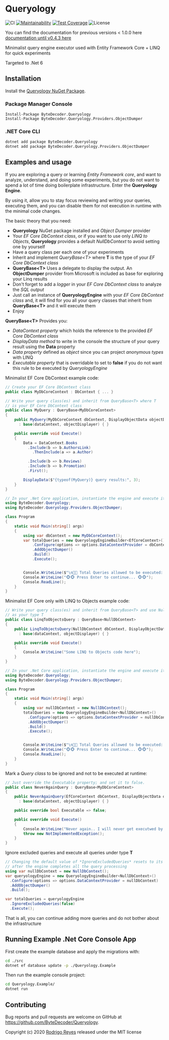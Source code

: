 # Queryology

![CI](https://github.com/ByteDecoder/Queryology/workflows/CI/badge.svg)
[![Maintainability](https://api.codeclimate.com/v1/badges/5636af5394315faa7bd8/maintainability)](https://codeclimate.com/github/ByteDecoder/Queryology/maintainability)
[![Test Coverage](https://api.codeclimate.com/v1/badges/5636af5394315faa7bd8/test_coverage)](https://codeclimate.com/github/ByteDecoder/Queryology/test_coverage)
![License](https://img.shields.io/badge/license-MIT-green)

You can find the documentation for previous versions < 1.0.0 here [documentation until v0.4.3 here](DOCUMENTATION_UNTIL_0.4.3.md)

Minimalist query engine executor used with Entity Framework Core + LINQ for quick experiments

Targeted to .Net 6

## Installation

Install the [Queryology NuGet Package](https://www.nuget.org/packages/ByteDecoder.Queryology).

### Package Manager Console

```porwershell
Install-Package ByteDecoder.Queryology
Install-Package ByteDecoder.Queryology.Providers.ObjectDumper
```

### .NET Core CLI

```bash
dotnet add package ByteDecoder.Queryology
dotnet add package ByteDecoder.Queryology.Providers.ObjectDumper
```

## Examples and usage

If you are exploring a query or learning _Entity Framework core_, and want to analyze, understand, and doing some experiments, but you do not want to spend a lot of time doing boilerplate infrastructure. Enter the **Queryology Engine**.

By using it, allow you to stay focus reviewing and writing your queries, executing them, and you can disable them for not execution in runtime with the minimal code changes.

The basic theory that you need:

- **Queryology** NuGet package installed and _Object Dumper_ provider
- Your _EF Core DbContext class_, or if you want to use only _LINQ to Objects_, **Queryology** provides a default _NullDbContext_ to avoid setting one by yourself
- Have a query class per each one of your experiments
- Inherit and implement _QueryBase\<T\>_ where **T** is the type of your _EF Core DbContext class_
- **QueryBase\<T\>** Uses a delegate to display the output. An **ObjectDumper** provider from Microsoft is included as base for exploring your Linq results
- Don't forget to add a _logger_ in your _EF Core DbContext class_ to analyze the _SQL output_
- Just call an instance of **QueryologyEngine** with your _EF Core DbContext class_ and, it will find for you all your query classes that inherit from **QueryBase\<T\>** and it will execute them
- Enjoy

**QueryBase\<T\>** Provides you:

- _DataContext property_ which holds the reference to the provided _EF Core DbContext class_
- _DisplayData method_ to write in the console the structure of your query result using the **Data** property
- _Data property_ defined as _object_ since you can project _anonymous types_ with LINQ
- _Executable property_ that is overridable to set to **false** if you do not want this rule to be executed by _QueryologyEngine_

Minimalist EF Core DbContext example code:

```csharp
// Create your EF Core DbContext class
public class MyDbCoreContext : DbContext { ... }

// Write your query class(es) and inherit from QueryBase<T> where T
// is your EF Core DbContext class
public class MyQuery : QueryBase<MyDbCoreContext>
{
    public MyQuery(MyDbCoreContext dbContext, DisplayObjectData objectDisplayer)
      : base(dataContext, objectDisplayer) { }

    public override void Execute()
    {
        Data = DataContext.Books
          .Include(b => b.AuthorsLink)
            .ThenInclude(a => a.Author)

          .Include(b => b.Reviews)
          .Include(b => b.Promotion)
          .First();

        DisplayData($"{typeof(MyQuery)} query results:", 3);
    }
}

// In your .Net Core application, instantiate the engine and execute it!
using ByteDecoder.Queryology;
using ByteDecoder.Queryology.Providers.ObjectDumper;

class Program
{
    static void Main(string[] args)
    {
        using var dbContext = new MyDbCoreContext();
        var totalQueries = new QueryologyEngineBuilder<EfCoreContext>()
            .Configure(options => options.DataContextProvider = dbContext)
            .AddObjectDumper()
            .Build()
            .Execute();


        Console.WriteLine($"\n🦄🦄 Total Queries allowed to be executed: {totalQueries}");
        Console.WriteLine("🐵🐵 Press Enter to continue... 🐵🐵");
        Console.ReadLine();
    }
}
```

Minimalist EF Core only with LINQ to Objects example code:

```csharp
// Write your query class(es) and inherit from QueryBase<T> and use NullDbContext
// as your type T
public class LinqToObjectsQuery : QueryBase<NullDbContext>
{
    public LinqToObjectsQuery(NullDbContext dbContext, DisplayObjectData objectDisplayer)
      : base(dataContext, objectDisplayer) { }

    public override void Execute()
    {
        Console.WriteLine("Some LINQ to Objects code here");
    }
}

// In your .Net Core application, instantiate the engine and execute it!
using ByteDecoder.Queryology;
using ByteDecoder.Queryology.Providers.ObjectDumper;

class Program
{
    static void Main(string[] args)
    {
        using var nullDbContext = new NullDbContext();
        totalQueries = new QueryologyEngineBuilder<NullDbContext>()
          .Configure(options => options.DataContextProvider = nullDbContext)
          .AddObjectDumper()
          .Build()
          .Execute();


        Console.WriteLine($"\n🦄🦄 Total Queries allowed to be executed: {totalQueries}");
        Console.WriteLine("🐵🐵 Press Enter to continue... 🐵🐵");
        Console.ReadLine();
    }
}
```

Mark a _Query class_ to be ignored and not to be executed at runtime:

```csharp
// Just override the Executable property; and set it to false.
public class NeverAgainQuery : QueryBase<MyDbCoreContext>
{
    public NeverAgainQuery(EfCoreContext dbContext, DisplayObjectData objectDisplayer)
      : base(dataContext, objectDisplayer) { }

    public override bool Executable => false;

    public override void Execute()
    {
        Console.WriteLine("Never again.. I will never get executwed by QueryologyEngine =(");
        throw new NotImplementedException();
    }
}
```

Ignore excluded queries and execute all queries under type **T**

```csharp
// Changing the default value of *IgnoreExcludedQueries* resets to its true default value
// after the engine completes all the query processing
using var nullDbContext = new NullDbContext();
var queryologyEngine = new QueryologyEngineBuilder<NullDbContext>()
  .Configure(options => options.DataContextProvider = nullDbContext)
  .AddObjectDumper()
  .Build();

var totalQueries = queryologyEngine
  .IgnoreExcludedQueries(false)
  .Execute();
```

That is all, you can continue adding more queries and do not bother about the infrastructure

## Running Example .Net Core Console App

First create the example database and apply the migrations with:

```bash
cd ./src
dotnet ef database update -p ./Queryology.Example
```

Then run the example console project:

```bash
cd Queryology.Example/
dotnet run
```

## Contributing

Bug reports and pull requests are welcome on GitHub at <https://github.com/ByteDecoder/Queryology>.

Copyright (c) 2020 [Rodrigo Reyes](https://twitter.com/bytedecoder) released under the MIT license
